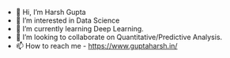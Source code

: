 - 👋 Hi, I’m Harsh Gupta
- 👀 I’m interested in Data Science
- 🌱 I’m currently learning Deep Learning.
- 💞️ I’m looking to collaborate on Quantitative/Predictive Analysis.
- 📫 How to reach me - https://www.guptaharsh.in/

<!---
guptaharsh-in/guptaharsh-in is a ✨ special ✨ repository because its `README.md` (this file) appears on your GitHub profile.
You can click the Preview link to take a look at your changes.
--->
